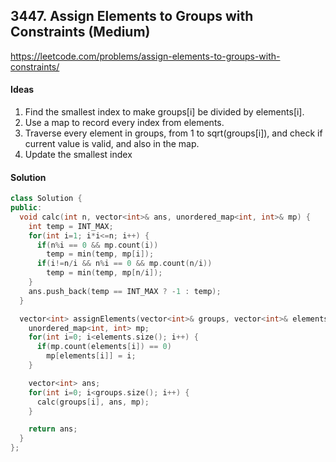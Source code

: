 ## 3447. Assign Elements to Groups with Constraints (Medium)


https://leetcode.com/problems/assign-elements-to-groups-with-constraints/


#### Ideas
1. Find the smallest index to make groups[i] be divided by elements[i].
2. Use a map to record every index from elements.
3. Traverse every element in groups, from 1 to sqrt(groups[i]), and check if current value is valid, and also in the map.
4. Update the smallest index 

#### Solution
```C++
class Solution {
public:
  void calc(int n, vector<int>& ans, unordered_map<int, int>& mp) {
    int temp = INT_MAX;
    for(int i=1; i*i<=n; i++) {
      if(n%i == 0 && mp.count(i))
        temp = min(temp, mp[i]);
      if(i!=n/i && n%i == 0 && mp.count(n/i))
        temp = min(temp, mp[n/i]);
    }
    ans.push_back(temp == INT_MAX ? -1 : temp);
  }

  vector<int> assignElements(vector<int>& groups, vector<int>& elements) {
    unordered_map<int, int> mp;
    for(int i=0; i<elements.size(); i++) {
      if(mp.count(elements[i]) == 0)
        mp[elements[i]] = i;
    }

    vector<int> ans;
    for(int i=0; i<groups.size(); i++) {
      calc(groups[i], ans, mp);
    }

    return ans;
  }
};
```